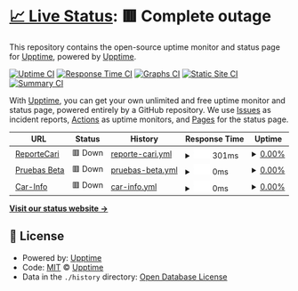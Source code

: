 # [📈 Live Status](https://demo.upptime.js.org): <!--live status--> **🟥 Complete outage**

This repository contains the open-source uptime monitor and status page for [Upptime](https://upptime.js.org), powered by [Upptime](https://github.com/upptime/upptime).

[![Uptime CI](https://github.com/CarfaxMx/upptime/workflows/Uptime%20CI/badge.svg)](https://github.com/CarfaxMx/upptime/actions?query=workflow%3A%22Uptime+CI%22)
[![Response Time CI](https://github.com/CarfaxMx/upptime/workflows/Response%20Time%20CI/badge.svg)](https://github.com/CarfaxMx/upptime/actions?query=workflow%3A%22Response+Time+CI%22)
[![Graphs CI](https://github.com/CarfaxMx/upptime/workflows/Graphs%20CI/badge.svg)](https://github.com/CarfaxMx/upptime/actions?query=workflow%3A%22Graphs+CI%22)
[![Static Site CI](https://github.com/CarfaxMx/upptime/workflows/Static%20Site%20CI/badge.svg)](https://github.com/CarfaxMx/upptime/actions?query=workflow%3A%22Static+Site+CI%22)
[![Summary CI](https://github.com/CarfaxMx/upptime/workflows/Summary%20CI/badge.svg)](https://github.com/CarfaxMx/upptime/actions?query=workflow%3A%22Summary+CI%22)

With [Upptime](https://upptime.js.org), you can get your own unlimited and free uptime monitor and status page, powered entirely by a GitHub repository. We use [Issues](https://github.com/upptime/upptime/issues) as incident reports, [Actions](https://github.com/CarfaxMx/upptime/actions) as uptime monitors, and [Pages](https://demo.upptime.js.org) for the status page.

<!--start: status pages-->
<!-- This summary is generated by Upptime (https://github.com/upptime/upptime) -->
<!-- Do not edit this manually, your changes will be overwritten -->
<!-- prettier-ignore -->
| URL | Status | History | Response Time | Uptime |
| --- | ------ | ------- | ------------- | ------ |
| <img alt="" src="https://icons.duckduckgo.com/ip3/reporte.carinfo.com.mx.ico" height="13"> [ReporteCari](https://reporte.carinfo.com.mx) | 🟥 Down | [reporte-cari.yml](https://github.com/doseguera/statusPage/commits/HEAD/history/reporte-cari.yml) | <details><summary><img alt="Response time graph" src="./graphs/reporte-cari/response-time-week.png" height="20"> 301ms</summary><br><a href="https://CarfaxMx.github.io/upptime/history/reporte-cari"><img alt="Response time 619" src="https://img.shields.io/endpoint?url=https%3A%2F%2Fraw.githubusercontent.com%2Fdoseguera%2FstatusPage%2FHEAD%2Fapi%2Freporte-cari%2Fresponse-time.json"></a><br><a href="https://CarfaxMx.github.io/upptime/history/reporte-cari"><img alt="24-hour response time 402" src="https://img.shields.io/endpoint?url=https%3A%2F%2Fraw.githubusercontent.com%2Fdoseguera%2FstatusPage%2FHEAD%2Fapi%2Freporte-cari%2Fresponse-time-day.json"></a><br><a href="https://CarfaxMx.github.io/upptime/history/reporte-cari"><img alt="7-day response time 301" src="https://img.shields.io/endpoint?url=https%3A%2F%2Fraw.githubusercontent.com%2Fdoseguera%2FstatusPage%2FHEAD%2Fapi%2Freporte-cari%2Fresponse-time-week.json"></a><br><a href="https://CarfaxMx.github.io/upptime/history/reporte-cari"><img alt="30-day response time 328" src="https://img.shields.io/endpoint?url=https%3A%2F%2Fraw.githubusercontent.com%2Fdoseguera%2FstatusPage%2FHEAD%2Fapi%2Freporte-cari%2Fresponse-time-month.json"></a><br><a href="https://CarfaxMx.github.io/upptime/history/reporte-cari"><img alt="1-year response time 654" src="https://img.shields.io/endpoint?url=https%3A%2F%2Fraw.githubusercontent.com%2Fdoseguera%2FstatusPage%2FHEAD%2Fapi%2Freporte-cari%2Fresponse-time-year.json"></a></details> | <details><summary><a href="https://CarfaxMx.github.io/upptime/history/reporte-cari">0.00%</a></summary><a href="https://CarfaxMx.github.io/upptime/history/reporte-cari"><img alt="All-time uptime 70.91%" src="https://img.shields.io/endpoint?url=https%3A%2F%2Fraw.githubusercontent.com%2Fdoseguera%2FstatusPage%2FHEAD%2Fapi%2Freporte-cari%2Fuptime.json"></a><br><a href="https://CarfaxMx.github.io/upptime/history/reporte-cari"><img alt="24-hour uptime 0.00%" src="https://img.shields.io/endpoint?url=https%3A%2F%2Fraw.githubusercontent.com%2Fdoseguera%2FstatusPage%2FHEAD%2Fapi%2Freporte-cari%2Fuptime-day.json"></a><br><a href="https://CarfaxMx.github.io/upptime/history/reporte-cari"><img alt="7-day uptime 0.00%" src="https://img.shields.io/endpoint?url=https%3A%2F%2Fraw.githubusercontent.com%2Fdoseguera%2FstatusPage%2FHEAD%2Fapi%2Freporte-cari%2Fuptime-week.json"></a><br><a href="https://CarfaxMx.github.io/upptime/history/reporte-cari"><img alt="30-day uptime 1.38%" src="https://img.shields.io/endpoint?url=https%3A%2F%2Fraw.githubusercontent.com%2Fdoseguera%2FstatusPage%2FHEAD%2Fapi%2Freporte-cari%2Fuptime-month.json"></a><br><a href="https://CarfaxMx.github.io/upptime/history/reporte-cari"><img alt="1-year uptime 32.90%" src="https://img.shields.io/endpoint?url=https%3A%2F%2Fraw.githubusercontent.com%2Fdoseguera%2FstatusPage%2FHEAD%2Fapi%2Freporte-cari%2Fuptime-year.json"></a></details>
| <img alt="" src="https://icons.duckduckgo.com/ip3/pruebasbeta.globalgbc.com.ico" height="13"> [Pruebas Beta](https://pruebasbeta.globalgbc.com) | 🟥 Down | [pruebas-beta.yml](https://github.com/doseguera/statusPage/commits/HEAD/history/pruebas-beta.yml) | <details><summary><img alt="Response time graph" src="./graphs/pruebas-beta/response-time-week.png" height="20"> 0ms</summary><br><a href="https://CarfaxMx.github.io/upptime/history/pruebas-beta"><img alt="Response time 0" src="https://img.shields.io/endpoint?url=https%3A%2F%2Fraw.githubusercontent.com%2Fdoseguera%2FstatusPage%2FHEAD%2Fapi%2Fpruebas-beta%2Fresponse-time.json"></a><br><a href="https://CarfaxMx.github.io/upptime/history/pruebas-beta"><img alt="24-hour response time 0" src="https://img.shields.io/endpoint?url=https%3A%2F%2Fraw.githubusercontent.com%2Fdoseguera%2FstatusPage%2FHEAD%2Fapi%2Fpruebas-beta%2Fresponse-time-day.json"></a><br><a href="https://CarfaxMx.github.io/upptime/history/pruebas-beta"><img alt="7-day response time 0" src="https://img.shields.io/endpoint?url=https%3A%2F%2Fraw.githubusercontent.com%2Fdoseguera%2FstatusPage%2FHEAD%2Fapi%2Fpruebas-beta%2Fresponse-time-week.json"></a><br><a href="https://CarfaxMx.github.io/upptime/history/pruebas-beta"><img alt="30-day response time 0" src="https://img.shields.io/endpoint?url=https%3A%2F%2Fraw.githubusercontent.com%2Fdoseguera%2FstatusPage%2FHEAD%2Fapi%2Fpruebas-beta%2Fresponse-time-month.json"></a><br><a href="https://CarfaxMx.github.io/upptime/history/pruebas-beta"><img alt="1-year response time 0" src="https://img.shields.io/endpoint?url=https%3A%2F%2Fraw.githubusercontent.com%2Fdoseguera%2FstatusPage%2FHEAD%2Fapi%2Fpruebas-beta%2Fresponse-time-year.json"></a></details> | <details><summary><a href="https://CarfaxMx.github.io/upptime/history/pruebas-beta">0.00%</a></summary><a href="https://CarfaxMx.github.io/upptime/history/pruebas-beta"><img alt="All-time uptime 0.61%" src="https://img.shields.io/endpoint?url=https%3A%2F%2Fraw.githubusercontent.com%2Fdoseguera%2FstatusPage%2FHEAD%2Fapi%2Fpruebas-beta%2Fuptime.json"></a><br><a href="https://CarfaxMx.github.io/upptime/history/pruebas-beta"><img alt="24-hour uptime 0.00%" src="https://img.shields.io/endpoint?url=https%3A%2F%2Fraw.githubusercontent.com%2Fdoseguera%2FstatusPage%2FHEAD%2Fapi%2Fpruebas-beta%2Fuptime-day.json"></a><br><a href="https://CarfaxMx.github.io/upptime/history/pruebas-beta"><img alt="7-day uptime 0.00%" src="https://img.shields.io/endpoint?url=https%3A%2F%2Fraw.githubusercontent.com%2Fdoseguera%2FstatusPage%2FHEAD%2Fapi%2Fpruebas-beta%2Fuptime-week.json"></a><br><a href="https://CarfaxMx.github.io/upptime/history/pruebas-beta"><img alt="30-day uptime 1.38%" src="https://img.shields.io/endpoint?url=https%3A%2F%2Fraw.githubusercontent.com%2Fdoseguera%2FstatusPage%2FHEAD%2Fapi%2Fpruebas-beta%2Fuptime-month.json"></a><br><a href="https://CarfaxMx.github.io/upptime/history/pruebas-beta"><img alt="1-year uptime 0.00%" src="https://img.shields.io/endpoint?url=https%3A%2F%2Fraw.githubusercontent.com%2Fdoseguera%2FstatusPage%2FHEAD%2Fapi%2Fpruebas-beta%2Fuptime-year.json"></a></details>
| <img alt="" src="https://icons.duckduckgo.com/ip3/reporte.car-info.com.mx.ico" height="13"> [Car-Info](https://reporte.car-info.com.mx) | 🟥 Down | [car-info.yml](https://github.com/doseguera/statusPage/commits/HEAD/history/car-info.yml) | <details><summary><img alt="Response time graph" src="./graphs/car-info/response-time-week.png" height="20"> 0ms</summary><br><a href="https://CarfaxMx.github.io/upptime/history/car-info"><img alt="Response time 0" src="https://img.shields.io/endpoint?url=https%3A%2F%2Fraw.githubusercontent.com%2Fdoseguera%2FstatusPage%2FHEAD%2Fapi%2Fcar-info%2Fresponse-time.json"></a><br><a href="https://CarfaxMx.github.io/upptime/history/car-info"><img alt="24-hour response time 0" src="https://img.shields.io/endpoint?url=https%3A%2F%2Fraw.githubusercontent.com%2Fdoseguera%2FstatusPage%2FHEAD%2Fapi%2Fcar-info%2Fresponse-time-day.json"></a><br><a href="https://CarfaxMx.github.io/upptime/history/car-info"><img alt="7-day response time 0" src="https://img.shields.io/endpoint?url=https%3A%2F%2Fraw.githubusercontent.com%2Fdoseguera%2FstatusPage%2FHEAD%2Fapi%2Fcar-info%2Fresponse-time-week.json"></a><br><a href="https://CarfaxMx.github.io/upptime/history/car-info"><img alt="30-day response time 0" src="https://img.shields.io/endpoint?url=https%3A%2F%2Fraw.githubusercontent.com%2Fdoseguera%2FstatusPage%2FHEAD%2Fapi%2Fcar-info%2Fresponse-time-month.json"></a><br><a href="https://CarfaxMx.github.io/upptime/history/car-info"><img alt="1-year response time 0" src="https://img.shields.io/endpoint?url=https%3A%2F%2Fraw.githubusercontent.com%2Fdoseguera%2FstatusPage%2FHEAD%2Fapi%2Fcar-info%2Fresponse-time-year.json"></a></details> | <details><summary><a href="https://CarfaxMx.github.io/upptime/history/car-info">0.00%</a></summary><a href="https://CarfaxMx.github.io/upptime/history/car-info"><img alt="All-time uptime 18.00%" src="https://img.shields.io/endpoint?url=https%3A%2F%2Fraw.githubusercontent.com%2Fdoseguera%2FstatusPage%2FHEAD%2Fapi%2Fcar-info%2Fuptime.json"></a><br><a href="https://CarfaxMx.github.io/upptime/history/car-info"><img alt="24-hour uptime 0.00%" src="https://img.shields.io/endpoint?url=https%3A%2F%2Fraw.githubusercontent.com%2Fdoseguera%2FstatusPage%2FHEAD%2Fapi%2Fcar-info%2Fuptime-day.json"></a><br><a href="https://CarfaxMx.github.io/upptime/history/car-info"><img alt="7-day uptime 0.00%" src="https://img.shields.io/endpoint?url=https%3A%2F%2Fraw.githubusercontent.com%2Fdoseguera%2FstatusPage%2FHEAD%2Fapi%2Fcar-info%2Fuptime-week.json"></a><br><a href="https://CarfaxMx.github.io/upptime/history/car-info"><img alt="30-day uptime 1.38%" src="https://img.shields.io/endpoint?url=https%3A%2F%2Fraw.githubusercontent.com%2Fdoseguera%2FstatusPage%2FHEAD%2Fapi%2Fcar-info%2Fuptime-month.json"></a><br><a href="https://CarfaxMx.github.io/upptime/history/car-info"><img alt="1-year uptime 0.00%" src="https://img.shields.io/endpoint?url=https%3A%2F%2Fraw.githubusercontent.com%2Fdoseguera%2FstatusPage%2FHEAD%2Fapi%2Fcar-info%2Fuptime-year.json"></a></details>

<!--end: status pages-->

[**Visit our status website →**](https://demo.upptime.js.org)

## 📄 License

- Powered by: [Upptime](https://github.com/upptime/upptime)
- Code: [MIT](./LICENSE) © [Upptime](https://upptime.js.org)
- Data in the `./history` directory: [Open Database License](https://opendatacommons.org/licenses/odbl/1-0/)
